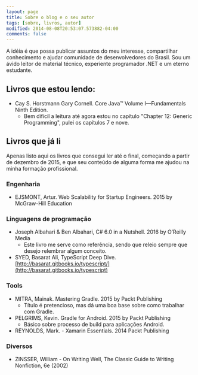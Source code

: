 ```yaml
---
layout: page
title: Sobre o blog e o seu autor
tags: [sobre, livros, autor]
modified: 2014-08-08T20:53:07.573882-04:00
comments: false
---
```


A idéia é que possa publicar assuntos do meu interesse, compartilhar conhecimento e ajudar comunidade de desenvolvedores do Brasil. Sou um ávido leitor de material técnico, experiente programador .NET e um eterno estudante.

## Livros que estou lendo:

* Cay S. Horstmann Gary Cornell. Core Java™ Volume I—Fundamentals Ninth Edition.
    - Bem difícil a leitura até agora estou no capítulo "Chapter 12: Generic Programming", pulei os capítulos 7 e nove.
<!-- PARR, Terence, The Definitive ANTLR 4 Reference. 2012 The Pragmatic Programmers, LLC.-->

## Livros que já li

Apenas listo aqui os livros que consegui ler até o final, começando a partir de dezembro de 2015, e que seu conteúdo de alguma forma me ajudou na minha formação profissional.

### Engenharia

* EJSMONT, Artur. Web Scalability for Startup Engineers. 2015 by McGraw-Hill Education

### Linguagens de programação

* Joseph Albahari & Ben Albahari, C# 6.0 in a Nutshell.  2016 by O’Reilly Media
    - Este livro me serve como referência, sendo que releio sempre que desejo relembrar algum conceito.
* SYED, Basarat Ali, TypeScript Deep Dive. [http://basarat.gitbooks.io/typescript/](http://basarat.gitbooks.io/typescript)

### Tools

* MITRA, Mainak. Mastering Gradle. 2015 by Packt Publishing
    - Título é pretencioso, mas dá uma boa base sobre como trabalhar com Gradle.
* PELGRIMS, Kevin. Gradle for Android. 2015 by Packt Publishing
    - Básico sobre processo de build para aplicações Android.
* REYNOLDS, Mark. - Xamarin Essentials.  2014 Packt Publishing

### Diversos

* ZINSSER, William - On Writing Well, The Classic Guide to Writing Nonfiction, 6e (2002)


